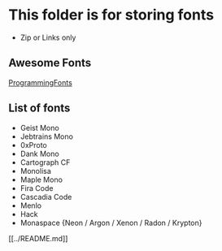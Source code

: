 # This folder is for storing fonts

- Zip or Links only

## Awesome Fonts

[ProgrammingFonts](https://www.programmingfonts.org/#twilio-sans-mono)

## List of fonts

- Geist Mono
- Jebtrains Mono
- 0xProto
- Dank Mono
- Cartograph CF
- Monolisa
- Maple Mono
- Fira Code
- Cascadia Code
- Menlo
- Hack
- Monaspace {Neon / Argon / Xenon / Radon / Krypton}

[[../README.md]]
